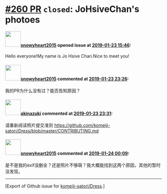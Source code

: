# [\#260 PR](https://github.com/komeiji-satori/Dress/pull/260) `closed`: JoHsiveChan's photoes

#### <img src="https://avatars.githubusercontent.com/u/16411509?u=07e0a9f0bc07d97870068080b5d68f7ef3ffe128&v=4" width="50">[snowyheart2015](https://github.com/snowyheart2015) opened issue at [2019-01-23 15:46](https://github.com/komeiji-satori/Dress/pull/260):

Hello everyone!My name is Jo Hsive Chan.Nice to meet you!

#### <img src="https://avatars.githubusercontent.com/u/16411509?u=07e0a9f0bc07d97870068080b5d68f7ef3ffe128&v=4" width="50">[snowyheart2015](https://github.com/snowyheart2015) commented at [2019-01-23 23:26](https://github.com/komeiji-satori/Dress/pull/260#issuecomment-457006429):

我的PR为什么没有过？能否告知原因？

#### <img src="https://avatars.githubusercontent.com/u/43605695?u=28744b8d5b4760b4dd456ee25b64ba798d97eef2&v=4" width="50">[akinazuki](https://github.com/akinazuki) commented at [2019-01-23 23:31](https://github.com/komeiji-satori/Dress/pull/260#issuecomment-457007787):

请重新阅读照片提交准则
https://github.com/komeiji-satori/Dress/blob/master/CONTRIBUTING.md

#### <img src="https://avatars.githubusercontent.com/u/16411509?u=07e0a9f0bc07d97870068080b5d68f7ef3ffe128&v=4" width="50">[snowyheart2015](https://github.com/snowyheart2015) commented at [2019-01-24 00:09](https://github.com/komeiji-satori/Dress/pull/260#issuecomment-457016053):

是不是我的exif没删全？还是照片不够萌？我大概能找到这两个原因，其他的暂时没发现。


-------------------------------------------------------------------------------



[Export of Github issue for [komeiji-satori/Dress](https://github.com/komeiji-satori/Dress).]
